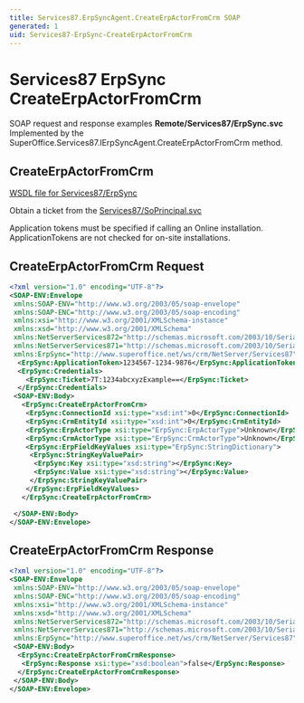 ```yaml
---
title: Services87.ErpSyncAgent.CreateErpActorFromCrm SOAP
generated: 1
uid: Services87-ErpSync-CreateErpActorFromCrm
---
```


# Services87 ErpSync CreateErpActorFromCrm

SOAP request and response examples **Remote/Services87/ErpSync.svc**
Implemented by the <see cref="M:SuperOffice.Services87.IErpSyncAgent.CreateErpActorFromCrm">SuperOffice.Services87.IErpSyncAgent.CreateErpActorFromCrm</see> method.

## CreateErpActorFromCrm

[WSDL file for Services87/ErpSync](../Services87-ErpSync.md)

Obtain a ticket from the [Services87/SoPrincipal.svc](../SoPrincipal/index.md)

Application tokens must be specified if calling an Online installation. ApplicationTokens are not checked for on-site installations.

## CreateErpActorFromCrm Request

```xml
<?xml version="1.0" encoding="UTF-8"?>
<SOAP-ENV:Envelope
 xmlns:SOAP-ENV="http://www.w3.org/2003/05/soap-envelope"
 xmlns:SOAP-ENC="http://www.w3.org/2003/05/soap-encoding"
 xmlns:xsi="http://www.w3.org/2001/XMLSchema-instance"
 xmlns:xsd="http://www.w3.org/2001/XMLSchema"
 xmlns:NetServerServices872="http://schemas.microsoft.com/2003/10/Serialization/Arrays"
 xmlns:NetServerServices871="http://schemas.microsoft.com/2003/10/Serialization/"
 xmlns:ErpSync="http://www.superoffice.net/ws/crm/NetServer/Services87">
  <ErpSync:ApplicationToken>1234567-1234-9876</ErpSync:ApplicationToken>
  <ErpSync:Credentials>
    <ErpSync:Ticket>7T:1234abcxyzExample==</ErpSync:Ticket>
  </ErpSync:Credentials>
 <SOAP-ENV:Body>
   <ErpSync:CreateErpActorFromCrm>
    <ErpSync:ConnectionId xsi:type="xsd:int">0</ErpSync:ConnectionId>
    <ErpSync:CrmEntityId xsi:type="xsd:int">0</ErpSync:CrmEntityId>
    <ErpSync:ErpActorType xsi:type="ErpSync:ErpActorType">Unknown</ErpSync:ErpActorType>
    <ErpSync:CrmActorType xsi:type="ErpSync:CrmActorType">Unknown</ErpSync:CrmActorType>
    <ErpSync:ErpFieldKeyValues xsi:type="ErpSync:StringDictionary">
     <ErpSync:StringKeyValuePair>
      <ErpSync:Key xsi:type="xsd:string"></ErpSync:Key>
      <ErpSync:Value xsi:type="xsd:string"></ErpSync:Value>
     </ErpSync:StringKeyValuePair>
    </ErpSync:ErpFieldKeyValues>
   </ErpSync:CreateErpActorFromCrm>

 </SOAP-ENV:Body>
</SOAP-ENV:Envelope>

```

## CreateErpActorFromCrm Response

```xml
<?xml version="1.0" encoding="UTF-8"?>
<SOAP-ENV:Envelope
 xmlns:SOAP-ENV="http://www.w3.org/2003/05/soap-envelope"
 xmlns:SOAP-ENC="http://www.w3.org/2003/05/soap-encoding"
 xmlns:xsi="http://www.w3.org/2001/XMLSchema-instance"
 xmlns:xsd="http://www.w3.org/2001/XMLSchema"
 xmlns:NetServerServices872="http://schemas.microsoft.com/2003/10/Serialization/Arrays"
 xmlns:NetServerServices871="http://schemas.microsoft.com/2003/10/Serialization/"
 xmlns:ErpSync="http://www.superoffice.net/ws/crm/NetServer/Services87">
 <SOAP-ENV:Body>
  <ErpSync:CreateErpActorFromCrmResponse>
   <ErpSync:Response xsi:type="xsd:boolean">false</ErpSync:Response>
  </ErpSync:CreateErpActorFromCrmResponse>
 </SOAP-ENV:Body>
</SOAP-ENV:Envelope>

```

